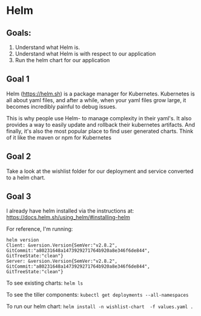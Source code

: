 # Helm

## Goals:
1. Understand what Helm is.
2. Understand what Helm is with respect to our application
2. Run the helm chart for our application


## Goal 1
Helm (https://helm.sh) is a package manager for Kubernetes. Kubernetes is all about yaml files, and after a while, when your yaml files grow large, it becomes incredibly painful to debug issues.

This is why people use Helm- to manage complexity in their yaml's. It also provides a way to easily update and rollback their kubernetes artifacts. And finally, it's also the most popular place to find user generated charts. Think of it like the maven or npm for Kubernetes

## Goal 2
Take a look at the wishlist folder for our deployment and service converted to a helm chart.

## Goal 3

I already have helm installed via the instructions at: https://docs.helm.sh/using_helm/#installing-helm

For reference, I'm running: 
```
helm version
Client: &version.Version{SemVer:"v2.8.2", GitCommit:"a80231648a1473929271764b920a8e346f6de844", GitTreeState:"clean"}
Server: &version.Version{SemVer:"v2.8.2", GitCommit:"a80231648a1473929271764b920a8e346f6de844", GitTreeState:"clean"}
```

To see existing charts:
`helm ls`

To see the tiller components:
`kubectl get deployments --all-namespaces`

To run our helm chart:
`helm install -n wishlist-chart  -f values.yaml .`

